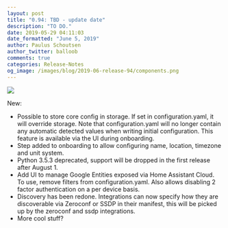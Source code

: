 ```yaml
---
layout: post
title: "0.94: TBD - update date"
description: "TO DO."
date: 2019-05-29 04:11:03
date_formatted: "June 5, 2019"
author: Paulus Schoutsen
author_twitter: balloob
comments: true
categories: Release-Notes
og_image: /images/blog/2019-06-release-94/components.png
---
```


<a href='/components/#version/0.94'><img src='/images/blog/2019-06-release-94/components.png' style='border: 0;box-shadow: none;'></a>

New:
 - Possible to store core config in storage. If set in configuration.yaml, it will override storage. Note that configuration.yaml will no longer contain any automatic detected values when writing initial configuration. This feature is available via the UI during onboarding.
 - Step added to onboarding to allow configuring name, location, timezone and unit system.
 - Python 3.5.3 deprecated, support will be dropped in the first release after August 1.
 - Add UI to manage Google Entities exposed via Home Assistant Cloud. To use, remove filters from configuration.yaml. Also allows disabling 2 factor authentication on a per device basis.
 - Discovery has been redone. Integrations can now specify how they are discoverable via Zeroconf or SSDP in their manifest, this will be picked up by the zeroconf and ssdp integrations.
 - More cool stuff?
